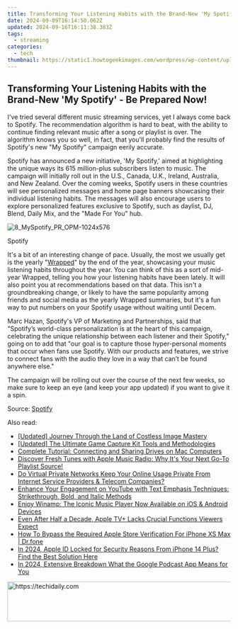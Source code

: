 ```yaml
---
title: Transforming Your Listening Habits with the Brand-New 'My Spotify' - Be Prepared Now!
date: 2024-09-09T16:14:50.062Z
updated: 2024-09-16T16:11:38.383Z
tags:
  - streaming
categories:
  - tech
thumbnail: https://static1.howtogeekimages.com/wordpress/wp-content/uploads/2024/02/spotify-hero-1.jpg
---
```


## Transforming Your Listening Habits with the Brand-New 'My Spotify' - Be Prepared Now!

I've tried several different music streaming services, yet I always come back to Spotify. The recommendation algorithm is hard to beat, with the ability to continue finding relevant music after a song or playlist is over. The algorithm knows you so well, in fact, that you'll probably find the results of Spotify's new "My Spotify" campaign eerily accurate.

 Spotify has announced a new initiative, 'My Spotify,' aimed at highlighting the unique ways its 615 million-plus subscribers listen to music. The campaign will initially roll out in the U.S., Canada, U.K., Ireland, Australia, and New Zealand. Over the coming weeks, Spotify users in these countries will see personalized messages and home page banners showcasing their individual listening habits. The messages will also encourage users to explore personalized features exclusive to Spotify, such as daylist, DJ, Blend, Daily Mix, and the "Made For You" hub.

![8_MySpotify_PR_OPM-1024x576](https://static1.howtogeekimages.com/wordpress/wp-content/uploads/2024/06/8_myspotify_pr_opm-1024x576.jpg) 

Spotify

 It's a bit of an interesting change of pace. Usually, the most we usually get is the yearly "[Wrapped](https://screen-recording.techidaily.com/updated-in-2024-premier-mobile-devices-top-gba-game-players/)" by the end of the year, showcasing your music listening habits throughout the year. You can think of this as a sort of mid-year Wrapped, telling you how your listening habits have been lately. It will also point you at recommendations based on that data. This isn't a groundbreaking change, or likely to have the same popularity among friends and social media as the yearly Wrapped summaries, but it's a fun way to put numbers on your Spotify usage without waiting until Decem.

 Marc Hazan, Spotify's VP of Marketing and Partnerships, said that "Spotify’s world-class personalization is at the heart of this campaign, celebrating the unique relationship between each listener and their Spotify," going on to add that "our goal is to capture those hyper-personal moments that occur when fans use Spotify. With our products and features, we strive to connect fans with the audio they love in a way that can’t be found anywhere else."

 The campaign will be rolling out over the course of the next few weeks, so make sure to keep an eye (and keep your app updated) if you want to give it a spin.

 Source: [Spotify](https://newsroom.spotify.com/2024-06-10/my-spotify-personalized-playlists-daylist-made-for-you/)

<ins class="adsbygoogle"
     style="display:block"
     data-ad-format="autorelaxed"
     data-ad-client="ca-pub-7571918770474297"
     data-ad-slot="1223367746"></ins>

<ins class="adsbygoogle"
     style="display:block"
     data-ad-client="ca-pub-7571918770474297"
     data-ad-slot="8358498916"
     data-ad-format="auto"
     data-full-width-responsive="true"></ins>

<span class="atpl-alsoreadstyle">Also read:</span>
<div><ul>
<li><a href="https://extra-support.techidaily.com/updated-journey-through-the-land-of-costless-image-mastery/"><u>[Updated] Journey Through the Land of Costless Image Mastery</u></a></li>
<li><a href="https://screen-activity-recording.techidaily.com/updated-the-ultimate-game-capture-kit-tools-and-methodologies/"><u>[Updated] The Ultimate Game Capture Kit Tools and Methodologies</u></a></li>
<li><a href="https://tech-recovery.techidaily.com/complete-tutorial-connecting-and-sharing-drives-on-mac-computers/"><u>Complete Tutorial: Connecting and Sharing Drives on Mac Computers</u></a></li>
<li><a href="https://media-tips.techidaily.com/discover-fresh-tunes-with-apple-music-radio-why-its-your-next-go-to-playlist-source/"><u>Discover Fresh Tunes with Apple Music Radio: Why It's Your Next Go-To Playlist Source!</u></a></li>
<li><a href="https://media-tips.techidaily.com/do-virtual-private-networks-keep-your-online-usage-private-from-internet-service-providers-and-telecom-companies/"><u>Do Virtual Private Networks Keep Your Online Usage Private From Internet Service Providers & Telecom Companies?</u></a></li>
<li><a href="https://media-tips.techidaily.com/enhance-your-engagement-on-youtube-with-text-emphasis-techniques-strikethrough-bold-and-italic-methods/"><u>Enhance Your Engagement on YouTube with Text Emphasis Techniques: Strikethrough, Bold, and Italic Methods</u></a></li>
<li><a href="https://media-tips.techidaily.com/enjoy-winamp-the-iconic-music-player-now-available-on-ios-and-android-devices/"><u>Enjoy Winamp: The Iconic Music Player Now Available on iOS & Android Devices</u></a></li>
<li><a href="https://media-tips.techidaily.com/even-after-half-a-decade-apple-tvplus-lacks-crucial-functions-viewers-expect/"><u>Even After Half a Decade, Apple TV+ Lacks Crucial Functions Viewers Expect</u></a></li>
<li><a href="https://iphone-unlock.techidaily.com/how-to-bypass-the-required-apple-store-verification-for-iphone-xs-max-drfone-by-drfone-ios/"><u>How To Bypass the Required Apple Store Verification For iPhone XS Max | Dr.fone</u></a></li>
<li><a href="https://apple-account.techidaily.com/in-2024-apple-id-locked-for-security-reasons-from-iphone-14-plus-find-the-best-solution-here-by-drfone-ios/"><u>In 2024, Apple ID Locked for Security Reasons From iPhone 14 Plus? Find the Best Solution Here</u></a></li>
<li><a href="https://some-knowledge.techidaily.com/in-2024-extensive-breakdown-what-the-google-podcast-app-means-for-you/"><u>In 2024, Extensive Breakdown What the Google Podcast App Means for You</u></a></li>
</ul></div>

<!-- affiliate ads begin -->
<a href="https://zebaoaffiliateprogram.pxf.io/c/5597632/2137972/21526" target="_top" id="2137972">
  <img src="//a.impactradius-go.com/display-ad/21526-2137972" border="0" alt="https://techidaily.com" width="728" height="90"/>
</a>
<img height="0" width="0" src="https://zebaoaffiliateprogram.pxf.io/i/5597632/2137972/21526" style="position:absolute;visibility:hidden;" border="0" />
<!-- affiliate ads end -->

